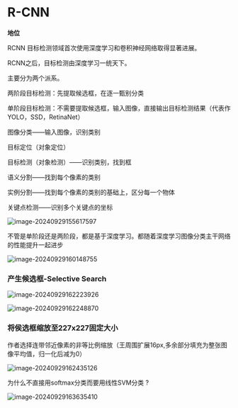 # R-CNN

**地位**

RCNN 目标检测领域首次使用深度学习和卷积神经网络取得显著进展。

RCNN之后，目标检测由深度学习一统天下。

主要分为两个派系。

两阶段目标检测：先提取候选框，在逐一甄别分类

单阶段目标检测：不需要提取候选框，输入图像，直接输出目标检测结果（代表作YOLO，SSD，RetinaNet）



图像分类——输入图像，识别类别

目标定位（对象定位）

目标检测（对象检测）——识别类别，找到框

语义分割——找到每个像素的类别

实例分割——找到每个像素的类别的基础上，区分每一个物体

关键点检测——识别多个关键点的坐标



![image-20240929155617597](C:\Users\86138\AppData\Roaming\Typora\typora-user-images\image-20240929155617597.png)

不管是单阶段还是两阶段，都是基于深度学习。都随着深度学习图像分类主干网络的性能提升一起进步

![image-20240929160148755](C:\Users\86138\AppData\Roaming\Typora\typora-user-images\image-20240929160148755.png)

### 产生候选框-Selective Search

![image-20240929162223926](C:\Users\86138\AppData\Roaming\Typora\typora-user-images\image-20240929162223926.png)

![image-20240929162248870](C:\Users\86138\AppData\Roaming\Typora\typora-user-images\image-20240929162248870.png)

### 将侯选框缩放至227x227固定大小

作者选择连带邻近像素的非等比例缩放（王周围扩展16px,多余部分填充为整张图像平均值，归一化后减为0）

![image-20240929162435126](C:\Users\86138\AppData\Roaming\Typora\typora-user-images\image-20240929162435126.png)

为什么不直接用softmax分类而要用线性SVM分类 ?

![image-20240929163635410](C:\Users\86138\AppData\Roaming\Typora\typora-user-images\image-20240929163635410.png)